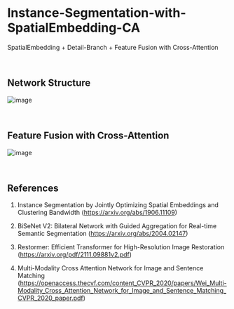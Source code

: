 # Instance-Segmentation-with-SpatialEmbedding-CA

SpatialEmbedding + Detail-Branch + Feature Fusion with Cross-Attention


<br/>

## Network Structure

![image](https://user-images.githubusercontent.com/44194558/197445082-d25771b4-e4e7-49a9-bef3-8f81e6f8c524.png)

<br/>

## Feature Fusion with Cross-Attention

![image](https://user-images.githubusercontent.com/44194558/197445229-ca8d0c57-8ca2-42d3-af04-1e9ab0f807dc.png)

<br/>

## References

1. Instance Segmentation by Jointly Optimizing Spatial Embeddings and Clustering Bandwidth (https://arxiv.org/abs/1906.11109)

2. BiSeNet V2: Bilateral Network with Guided Aggregation for Real-time Semantic Segmentation (https://arxiv.org/abs/2004.02147)

3. Restormer: Efficient Transformer for High-Resolution Image Restoration (https://arxiv.org/pdf/2111.09881v2.pdf)

4. Multi-Modality Cross Attention Network for Image and Sentence Matching (https://openaccess.thecvf.com/content_CVPR_2020/papers/Wei_Multi-Modality_Cross_Attention_Network_for_Image_and_Sentence_Matching_CVPR_2020_paper.pdf)
